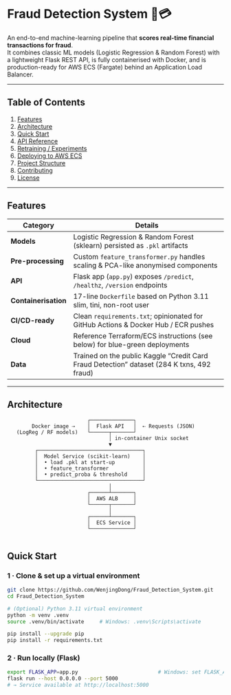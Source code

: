 # Fraud Detection System 🚦💳

An end-to-end machine-learning pipeline that **scores real-time financial transactions for fraud**.  
It combines classic ML models (Logistic Regression & Random Forest) with a lightweight Flask REST API, is fully containerised with Docker, and is production-ready for AWS ECS (Fargate) behind an Application Load Balancer. 

---

## Table of Contents
1. [Features](#features)  
2. [Architecture](#architecture)  
3. [Quick Start](#quick-start)  
4. [API Reference](#api-reference)  
5. [Retraining / Experiments](#retraining--experiments)  
6. [Deploying to AWS ECS](#deploying-to-aws-ecs)  
7. [Project Structure](#project-structure)  
8. [Contributing](#contributing)  
9. [License](#license)  

---

## Features
| Category | Details |
|----------|---------|
| **Models** | Logistic Regression & Random Forest (sklearn) persisted as `.pkl` artifacts |
| **Pre-processing** | Custom `feature_transformer.py` handles scaling & PCA-like anonymised components |
| **API** | Flask app (`app.py`) exposes `/predict`, `/healthz`, `/version` endpoints |
| **Containerisation** | 17-line `Dockerfile` based on Python 3.11 slim, tini, non-root user |
| **CI/CD-ready** | Clean `requirements.txt`; opinionated for GitHub Actions & Docker Hub / ECR pushes |
| **Cloud** | Reference Terraform/ECS instructions (see below) for blue-green deployments |
| **Data** | Trained on the public Kaggle “Credit Card Fraud Detection” dataset (284 K txns, 492 fraud) |

---

## Architecture

```text
                          ┌──────────────┐
        Docker image ⇢    │  Flask API   │  ⇠ Requests (JSON)
   (LogReg / RF models)   └──────┬───────┘
                                 │ in-container Unix socket
                                 ▼
         ┌──────────────────────────────────┐
         │  Model Service (scikit-learn)    │
         │  • load .pkl at start-up         │
         │  • feature_transformer           │
         │  • predict_proba & threshold     │
         └──────────────────────────────────┘
                                 │
                          ┌──────┴───────┐
                          │  AWS ALB     │
                          └──────┬───────┘
                                 │
                          ┌──────┴───────┐
                          │  ECS Service │
                          └──────────────┘


```

## Quick Start

### 1 · Clone & set up a virtual environment
```bash
git clone https://github.com/WenjingDong/Fraud_Detection_System.git
cd Fraud_Detection_System

# (Optional) Python 3.11 virtual environment
python -m venv .venv
source .venv/bin/activate     # Windows: .venv\Scripts\activate

pip install --upgrade pip
pip install -r requirements.txt
```

### 2 · Run locally (Flask)
``` bash
export FLASK_APP=app.py                          # Windows: set FLASK_APP=app.py
flask run --host 0.0.0.0 --port 5000
# → Service available at http://localhost:5000
```



